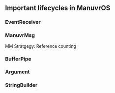 ## Important lifecycles in ManuvrOS

### EventReceiver

### ManuvrMsg
MM Stratgegy: Reference counting

### BufferPipe

### Argument

### StringBuilder
